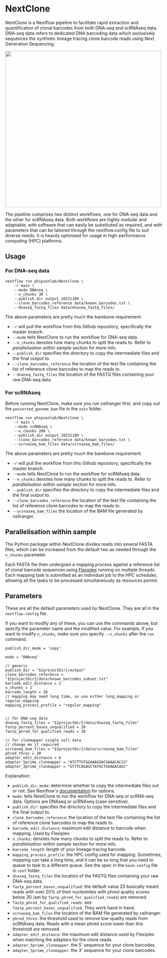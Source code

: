 # NextClone

NextClone is a Nextflow pipeline to facilitate rapid extraction and quantification 
of clonal barcodes from both DNA-seq and scRNAseq data.
DNA-seq data refers to dedicated DNA barcoding data which exclusively sequences 
the synthetic lineage tracing clone barcode reads using Next Generation Sequencing.

<p> <img src="Nextclone_diagram_v5.png" width="500"/> </p>

The pipeline comprises two distinct workflows, one for DNA-seq data and the other for scRNAseq data. 
Both workflows are highly modular and adaptable, with software that can easily be substituted as required, 
and with parameters that can be tailored through the nextflow.config file to suit diverse needs.
It is heavily optimised for usage in high-performance computing (HPC) platforms.

## Usage

### For DNA-seq data

```
nextflow run phipsonlab/Nextclone \
    -r main \
    --mode DNAseq \
    --n_chunks 30 \
    --publish_dir output_20231109 \
    --clone_barcodes_reference data/known_barcodes.txt \
    --dnaseq_fastq_files data/dnaseq_fastq_files/
```

The above parameters are pretty much the barebone requirement:

* `-r` will pull the workflow from this Github repository, specifically the master branch.
* `--mode` tells NextClone to run the workflow for DNA-seq data.
* `--n_chunks` denotes how many chunks to split the reads to. Refer to *parallelisation within sample* section for more info.
* `--publish_dir` specifies the directory to copy the intermediate files and the final output to.
* `--clone_barcodes_reference` the location of the text file containing the list of reference clone barcodes to map the reads to.
* `--dnaseq_fastq_files` the location of the FASTQ files containing your raw DNA-seq data.

### For scRNAseq

Before running NextClone, make sure you run cellranger first, and copy out the `possorted_genome_bam` file in the `outs` folder.

```
nextflow run phipsonlab/Nextclone \
    -r main \
    --mode scRNAseq \
    --n_chunks 200 \
    --publish_dir output_20231109 \
    --clone_barcodes_reference data/known_barcodes.txt \
    --scrnaseq_bam_files data/scrnaseq_bam_files/
```

The above parameters are pretty much the barebone requirement:

* `-r` will pull the workflow from this Github repository, specifically the master branch.
* `--mode` tells NextClone to run the workflow for scRNAseq data.
* `--n_chunks` denotes how many chunks to split the reads to. Refer to *parallelisation within sample* section for more info.
* `--publish_dir` specifies the directory to copy the intermediate files and the final output to.
* `--clone_barcodes_reference` the location of the text file containing the list of reference clone barcodes to map the reads to.
* `--scrnaseq_bam_files` the location of the BAM file generated by cellranger.

## Parallelisation within sample

The Python package within NextClone divides reads into several
FASTA files, which can be increased from the default two as
needed through the `n_chunks` parameter. 

Each FASTA file then undergoes a mapping process against a reference list of clonal barcode sequences using [Flexiplex](https://github.com/DavidsonGroup/flexiplex) running on multiple threads. 
Each mapping task is submitted as an individual job to the HPC scheduler, allowing all the tasks to be processed simultaneously as resources permit. 

## Parameters

These are all the default parameters used by NextClone.
They are all in the `nextflow.config` file.

If you want to modify any of these, you can use the commands above, but specify the parameter name and the modified value.
For example, if you want to modify `n_chunks`, make sure you specify `--n_chunks` after the `run` command.

```
publish_dir_mode = 'copy'

mode = "DNAseq"

// generic
publish_dir = "${projectDir}/output"
clone_barcodes_reference = "${projectDir}/data/known_barcodes_subset.txt"
barcode_edit_distance = 2
n_chunks = 2
barcode_length = 20
// mapping may need long time, so use either long_mapping or regular_mapping
mapping_process_profile = "regular_mapping"


// for DNA-seq data
dnaseq_fastq_files = "${projectDir}/data/dnaseq_fastq_files"
fastp_percent_bases_unqualified = 20
fastp_phred_for_qualified_reads = 30

// for clonmapper single cell data
// change me if required
scrnaseq_bam_files = "${projectDir}/data/scrnaseq_bam_files"
phred_thres = 30
adapter_edit_distance = 6
adapter_5prime_clonmapper = "ATCTTGTGGAAAGGACGAAACACCG"
adapter_3prime_clonmapper = "GTTTCAGAGCTATGCTGGAAACAGC"
```

Explanation:

* `publish_dir_mode`: determine whether to copy the intermediate files out or not. See Nextflow's [documentation](https://www.nextflow.io/docs/latest/process.html) for options.
* `mode`: tells NextClone to run the workflow for DNA-seq or scRNA-seq data. Options are DNAseq or scRNAseq (case sensitive).
* `publish_dir`: specifies the directory to copy the intermediate files and the final output to.
* `clone_barcodes_reference`: the location of the text file containing the list of reference clone barcodes to map the reads to.
* `barcode_edit_distance`: maximum edit distance to barcode when mapping. Used by Flexiplex.
* `n_chunks`: denotes how many chunks to split the reads to. Refer to *parallelisation within sample* section for more info.
* `barcode_length`: length of your lineage tracing barcode. 
* `mapping_process_profile`: the HPC config used for mapping. Sometimes, mapping can take a long time, and it can be so long that you need to queue to task to a different queue. See the spec in the `base.config` file in `conf` folder.
* `dnaseq_fastq_files` the location of the FASTQ files containing your raw DNA-seq data.
* `fastp_percent_bases_unqualified`: the default value 20 basically meant reads with over 20% of their nucleotides with phred quality scores below 30 (set by `fastp_phred_for_qualified_reads`) are removed.
* `fastp_phred_for_qualified_reads`: see `fastp_percent_bases_unqualified`. They work hand in hand.
* `scrnaseq_bam_files` the location of the BAM file generated by cellranger.
* `phred_thres`: the threshold used to remove low-quality reads from scRNAseq data. Reads with a mean phred score lower than this threshold are removed.
* `adapter_edit_distance`: the maximum edit distance used by Flexiplex when matching the adapters for the clone reads.
* `adapter_5prime_clonmapper`: the 5' sequence for your clone barcodes. 
* `adapter_5prime_clonmapper`: the 3' sequence for your clone barcodes. 

<!-- ## Citation -->

<!-- If you use NextClone in your study, please kindly cite our preprint on bioRxiv. -->